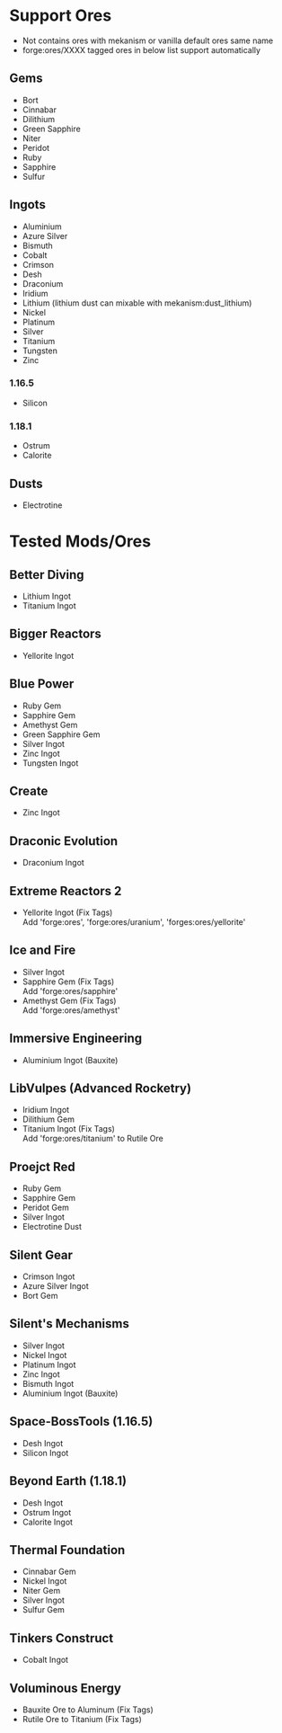 
# Support Ores

* Not contains ores with mekanism or vanilla default ores same name
* forge:ores/XXXX tagged ores in below list support automatically

## Gems

* Bort
* Cinnabar
* Dilithium
* Green Sapphire
* Niter
* Peridot
* Ruby
* Sapphire
* Sulfur

## Ingots

* Aluminium
* Azure Silver
* Bismuth
* Cobalt
* Crimson
* Desh
* Draconium
* Iridium
* Lithium (lithium dust can mixable with mekanism:dust_lithium)
* Nickel
* Platinum
* Silver
* Titanium
* Tungsten
* Zinc

### 1.16.5

* Silicon

### 1.18.1

* Ostrum
* Calorite

## Dusts

* Electrotine

# Tested Mods/Ores

## Better Diving

* Lithium Ingot
* Titanium Ingot

## Bigger Reactors

* Yellorite Ingot

## Blue Power

* Ruby Gem
* Sapphire Gem
* Amethyst Gem
* Green Sapphire Gem
* Silver Ingot
* Zinc Ingot
* Tungsten Ingot

## Create

* Zinc Ingot

## Draconic Evolution

* Draconium Ingot

## Extreme Reactors 2

* Yellorite Ingot (Fix Tags)
<br>Add 'forge:ores', 'forge:ores/uranium', 'forges:ores/yellorite'

## Ice and Fire

* Silver Ingot
* Sapphire Gem (Fix Tags)
<br>Add 'forge:ores/sapphire'
* Amethyst Gem (Fix Tags)
<br>Add 'forge:ores/amethyst'

## Immersive Engineering

* Aluminium Ingot (Bauxite)

## LibVulpes (Advanced Rocketry)

* Iridium Ingot
* Dilithium Gem
* Titanium Ingot (Fix Tags)
<br>Add 'forge:ores/titanium' to Rutile Ore

## Proejct Red

* Ruby Gem
* Sapphire Gem
* Peridot Gem
* Silver Ingot
* Electrotine Dust

## Silent Gear

* Crimson Ingot
* Azure Silver Ingot
* Bort Gem

## Silent's Mechanisms

* Silver Ingot
* Nickel Ingot
* Platinum Ingot
* Zinc Ingot
* Bismuth Ingot
* Aluminium Ingot (Bauxite)

## Space-BossTools (1.16.5)

* Desh Ingot
* Silicon Ingot

## Beyond Earth (1.18.1)

* Desh Ingot
* Ostrum Ingot
* Calorite Ingot

## Thermal Foundation

* Cinnabar Gem
* Nickel Ingot
* Niter Gem
* Silver Ingot
* Sulfur Gem

## Tinkers Construct

* Cobalt Ingot

## Voluminous Energy

* Bauxite Ore to Aluminum  (Fix Tags)
* Rutile Ore to Titanium (Fix Tags)
